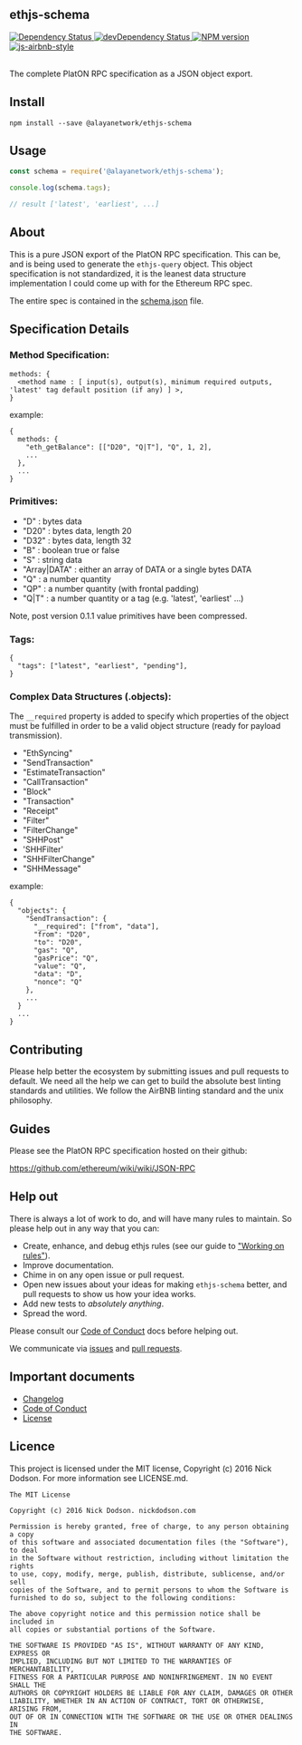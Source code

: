 ## ethjs-schema

<div>
  <!-- Dependency Status -->
  <a href="https://david-dm.org/ethjs/ethjs-schema">
    <img src="https://david-dm.org/ethjs/ethjs-schema.svg"
    alt="Dependency Status" />
  </a>

  <!-- devDependency Status -->
  <a href="https://david-dm.org/ethjs/ethjs-schema#info=devDependencies">
    <img src="https://david-dm.org/ethjs/ethjs-schema/dev-status.svg" alt="devDependency Status" />
  </a>

  <!-- NPM Version -->
  <a href="https://www.npmjs.org/package/ethjs-schema">
    <img src="http://img.shields.io/npm/v/ethjs-schema.svg"
    alt="NPM version" />
  </a>

  <!-- Javascript Style -->
  <a href="http://airbnb.io/javascript/">
    <img src="https://img.shields.io/badge/code%20style-airbnb-brightgreen.svg" alt="js-airbnb-style" />
  </a>
</div>

<br />

The complete PlatON RPC specification as a JSON object export.

## Install

```
npm install --save @alayanetwork/ethjs-schema
```

## Usage

```js
const schema = require('@alayanetwork/ethjs-schema');

console.log(schema.tags);

// result ['latest', 'earliest', ...]
```

## About

This is a pure JSON export of the PlatON RPC specification. This can be, and is being used to generate the `ethjs-query` object. This object specification is not standardized, it is the leanest data structure implementation I could come up with for the Ethereum RPC spec.

The entire spec is contained in the [schema.json](src/schema.json) file.

## Specification Details

### Method Specification:

  ```
  methods: {
    <method name : [ input(s), output(s), minimum required outputs, 'latest' tag default position (if any) ] >,
  }
  ```

  example:

  ```
  {
    methods: {
      "eth_getBalance": [["D20", "Q|T"], "Q", 1, 2],
      ...
    },
    ...
  }
  ```

### Primitives:

  - "D" : bytes data
  - "D20" : bytes data, length 20
  - "D32" : bytes data, length 32
  - "B" : boolean true or false
  - "S" : string data
  - "Array|DATA" : either an array of DATA or a single bytes DATA
  - "Q" : a number quantity
  - "QP" : a number quantity (with frontal padding)
  - "Q|T" : a number quantity or a tag (e.g. 'latest', 'earliest' ...)

Note, post version 0.1.1 value primitives have been compressed.

### Tags:

  ```
  {
    "tags": ["latest", "earliest", "pending"],
  }
  ```

### Complex Data Structures (.objects):

The `__required` property is added to specify which properties of the object must be fulfilled in order to be a valid object structure (ready for payload transmission).

  - "EthSyncing"
  - "SendTransaction"
  - "EstimateTransaction"
  - "CallTransaction"
  - "Block"
  - "Transaction"
  - "Receipt"
  - "Filter"
  - "FilterChange"
  - "SHHPost"
  - 'SHHFilter'
  - "SHHFilterChange"
  - "SHHMessage"

  example:

  ```
  {
    "objects": {
      "SendTransaction": {
        "__required": ["from", "data"],
        "from": "D20",
        "to": "D20",
        "gas": "Q",
        "gasPrice": "Q",
        "value": "Q",
        "data": "D",
        "nonce": "Q"
      },
      ...
    }
    ...
  }
  ```

## Contributing

Please help better the ecosystem by submitting issues and pull requests to default. We need all the help we can get to build the absolute best linting standards and utilities. We follow the AirBNB linting standard and the unix philosophy.

## Guides

Please see the PlatON RPC specification hosted on their github:

https://github.com/ethereum/wiki/wiki/JSON-RPC

## Help out

There is always a lot of work to do, and will have many rules to maintain. So please help out in any way that you can:

- Create, enhance, and debug ethjs rules (see our guide to ["Working on rules"](./github/CONTRIBUTING.md)).
- Improve documentation.
- Chime in on any open issue or pull request.
- Open new issues about your ideas for making `ethjs-schema` better, and pull requests to show us how your idea works.
- Add new tests to *absolutely anything*.
- Spread the word.

Please consult our [Code of Conduct](CODE_OF_CONDUCT.md) docs before helping out.

We communicate via [issues](https://github.com/ethjs/ethjs-schema/issues) and [pull requests](https://github.com/ethjs/ethjs-schema/pulls).

## Important documents

- [Changelog](CHANGELOG.md)
- [Code of Conduct](CODE_OF_CONDUCT.md)
- [License](https://raw.githubusercontent.com/ethjs/ethjs-schema/master/LICENSE)

## Licence

This project is licensed under the MIT license, Copyright (c) 2016 Nick Dodson. For more information see LICENSE.md.

```
The MIT License

Copyright (c) 2016 Nick Dodson. nickdodson.com

Permission is hereby granted, free of charge, to any person obtaining a copy
of this software and associated documentation files (the "Software"), to deal
in the Software without restriction, including without limitation the rights
to use, copy, modify, merge, publish, distribute, sublicense, and/or sell
copies of the Software, and to permit persons to whom the Software is
furnished to do so, subject to the following conditions:

The above copyright notice and this permission notice shall be included in
all copies or substantial portions of the Software.

THE SOFTWARE IS PROVIDED "AS IS", WITHOUT WARRANTY OF ANY KIND, EXPRESS OR
IMPLIED, INCLUDING BUT NOT LIMITED TO THE WARRANTIES OF MERCHANTABILITY,
FITNESS FOR A PARTICULAR PURPOSE AND NONINFRINGEMENT. IN NO EVENT SHALL THE
AUTHORS OR COPYRIGHT HOLDERS BE LIABLE FOR ANY CLAIM, DAMAGES OR OTHER
LIABILITY, WHETHER IN AN ACTION OF CONTRACT, TORT OR OTHERWISE, ARISING FROM,
OUT OF OR IN CONNECTION WITH THE SOFTWARE OR THE USE OR OTHER DEALINGS IN
THE SOFTWARE.
```
